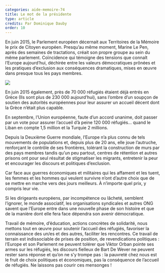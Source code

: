 ```yaml
---
categories: aide-memoire-74
title: Le mot de la présidente
type: article
credits: Par Dominique Dauby
order: 10
---
```

En juin 2015, le Parlement européen décernait aux Territoires de la Mémoire le prix de Citoyen européen. Presqu’au même moment, Marine Le Pen, après des semaines de tractations, créait son propre groupe au sein du même parlement. Coïncidence qui témoigne des tensions que connaît l’Europe aujourd’hui, déchirée entre les valeurs démocratiques prônées et les pratiques d’exclusion aux conséquences dramatiques, mises en œuvre dans presque tous les pays membres.

![](/assets/uploads/am-80-dominique-dauby.jpg)

En juin 2015 également, près de 70 000 réfugiés étaient déjà entrés en Grèce (Ils sont plus de 230 000 aujourd’hui), sans l’ombre d’un soupçon de soutien des autorités européennes pour leur assurer un accueil décent dont la Grèce n’était plus capable.

En septembre, l’Union européenne, faute d’un accord unanime, doit passer par un vote pour assurer l’accueil d’à peine 120 000 réfugiés… quand le Liban en compte 1,5 million et la Turquie 2 millions.

Depuis la Deuxième Guerre mondiale, l’Europe n’a plus connu de tels mouvements de populations et, depuis plus de 20 ans, elle joue l’autruche, renforçant le contrôle de ses frontières, tolérant la construction de murs par des pays membres tandis qu’un peu partout, centres de rétention et autres prisons ont pour seul résultat de stigmatiser les migrants, entretenir la peur et encourager les discours et politiques d’exclusion.

Car face aux guerres économiques et militaires qui les affament et les tuent, les femmes et les hommes qui veulent survivre n’ont d’autre choix que de se mettre en marche vers des jours meilleurs. À n’importe quel prix, y compris leur vie.

Si les dirigeants européens, par incompétence ou lâcheté, semblent l’ignorer, le monde associatif, les organisations syndicales et autres ONG savent que l’Europe entre dans une nouvelle phase de son histoire et que de la manière dont elle fera face dépendra son avenir démocratique.

Travail de mémoire, d’éducation, actions concrètes de solidarité, nous mettons tout en œuvre pour soutenir l’accueil des réfugiés, favoriser la connaissance des un/es et des autres, faciliter les rencontres. Ce travail de terrain est indissociable de prises de position, de revendications politiques : l’Europe et son Parlement ne peuvent tolérer que Viktor Orban pointe ses armes sur les réfugiés, les discours fielleux de Bart De Wever ne peuvent rester sans réponse et qu’on ne s’y trompe pas : la pauvreté chez nous est le fruit de choix politiques et économiques, pas la conséquence de l’accueil de réfugiés. Ne laissons pas courir ces mensonges !
